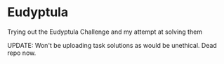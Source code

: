 Eudyptula
=========

Trying out the Eudyptula Challenge and my attempt at solving them

UPDATE: Won't be uploading task solutions as would be unethical. Dead repo now.
